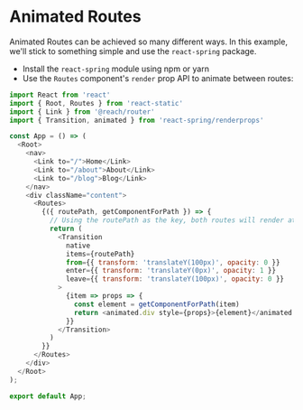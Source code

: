 # Animated Routes

Animated Routes can be achieved so many different ways. In this example, we'll stick to something simple and use the `react-spring` package.

- Install the `react-spring` module using npm or yarn
- Use the `Routes` component's `render` prop API to animate between routes:

```javascript
import React from 'react'
import { Root, Routes } from 'react-static'
import { Link } from '@reach/router'
import { Transition, animated } from 'react-spring/renderprops'

const App = () => (
  <Root>
    <nav>
      <Link to="/">Home</Link>
      <Link to="/about">About</Link>
      <Link to="/blog">Blog</Link>
    </nav>
    <div className="content">
      <Routes>
        {({ routePath, getComponentForPath }) => {
          // Using the routePath as the key, both routes will render at the same time for the transition
          return (
            <Transition
              native
              items={routePath}
              from={{ transform: 'translateY(100px)', opacity: 0 }}
              enter={{ transform: 'translateY(0px)', opacity: 1 }}
              leave={{ transform: 'translateY(100px)', opacity: 0 }}
            >
              {item => props => {
                const element = getComponentForPath(item)
                return <animated.div style={props}>{element}</animated.div>
              }}
            </Transition>
          )
        }}
      </Routes>
    </div>
  </Root>
);

export default App;

```
